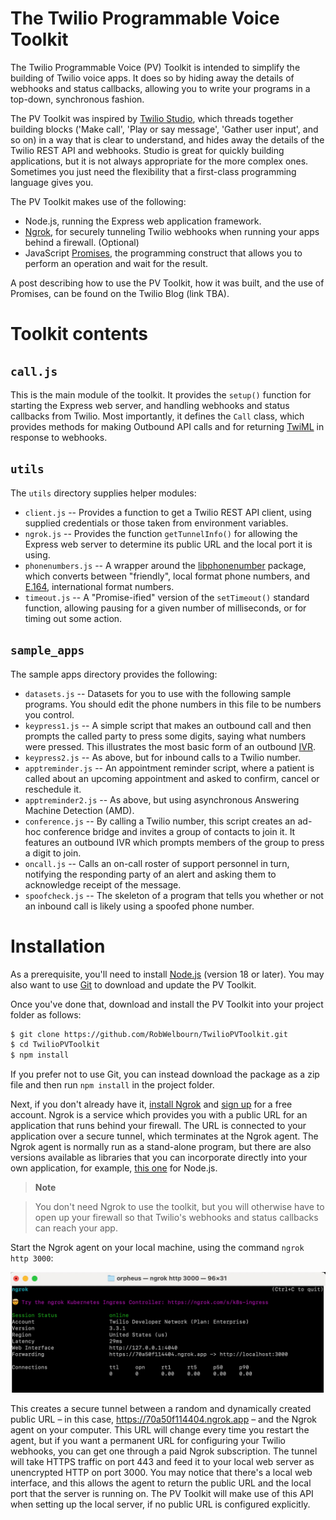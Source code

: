 # The Twilio Programmable Voice Toolkit

The Twilio Programmable Voice (PV) Toolkit is intended to simplify the building of Twilio voice apps. It does so by hiding away the details of webhooks and status callbacks, allowing you to write your programs in a top-down, synchronous fashion.

The PV Toolkit was inspired by [Twilio Studio](https://www.twilio.com/docs/studio), which threads together building blocks ('Make call', 'Play or say message', 'Gather user input', and so on) in a way that is clear to understand, and hides away the details of the Twilio REST API and webhooks. Studio is great for quickly building applications, but it is not always appropriate for the more complex ones. Sometimes you just need the flexibility that a first-class programming language gives you.

The PV Toolkit makes use of the following:

- Node.js, running the Express web application framework.
- [Ngrok](https://ngrok.com/), for securely tunneling Twilio webhooks when running your apps behind a firewall. (Optional)
- JavaScript [Promises](https://developer.mozilla.org/en-US/docs/Web/JavaScript/Reference/Global_Objects/Promise), the programming construct that allows you to perform an operation and wait for the result.

A post describing how to use the PV Toolkit, how it was built, and the use of Promises, can be found on the Twilio Blog (link TBA).

# Toolkit contents

## `call.js`

This is the main module of the toolkit. It provides the `setup()` function for starting the Express web server, and handling webhooks and status callbacks from Twilio. Most importantly, it defines the `Call` class, which provides methods for making Outbound API calls and for returning [TwiML](https://www.twilio.com/docs/voice/twiml) in response to webhooks.

## `utils`

The `utils` directory supplies helper modules:

- `client.js` -- Provides a function to get a Twilio REST API client, using supplied credentials or those taken from environment variables.
- `ngrok.js` -- Provides the function `getTunnelInfo()` for allowing the Express web server to determine its public URL and the local port it is using.
- `phonenumbers.js` -- A wrapper around the [libphonenumber](https://gitlab.com/catamphetamine/libphonenumber) package, which converts between "friendly", local format phone numbers, and [E.164](https://www.twilio.com/docs/glossary/what-e164), international format numbers.
- `timeout.js` -- A "Promise-ified" version of the `setTimeout()` standard function, allowing pausing for a given number of milliseconds, or for timing out some action.

## `sample_apps`

The sample apps directory provides the following:

- `datasets.js` -- Datasets for you to use with the following sample programs. You should edit the phone numbers in this file to be numbers you control.
- `keypress1.js` -- A simple script that makes an outbound call and then prompts the called party to press some digits, saying what numbers were pressed. This illustrates the most basic form of an outbound [IVR](https://www.twilio.com/docs/glossary/what-is-ivr).
- `keypress2.js` -- As above, but for inbound calls to a Twilio number.
- `apptreminder.js` -- An appointment reminder script, where a patient is called about an upcoming appointment and asked to confirm, cancel or reschedule it.
- `apptreminder2.js` -- As above, but using asynchronous Answering Machine Detection (AMD).
- `conference.js` -- By calling a Twilio number, this script creates an ad-hoc conference bridge and invites a group of contacts to join it. It features an outbound IVR which prompts members of the group to press a digit to join.
- `oncall.js` -- Calls an on-call roster of support personnel in turn, notifying the responding party of an alert and asking them to acknowledge receipt of the message.
- `spoofcheck.js` -- The skeleton of a program that tells you whether or not an inbound call is likely using a spoofed phone number.

# Installation

As a prerequisite, you'll need to install [Node.js](https://nodejs.org/en/download) (version 18 or later). You may also want to use [Git](https://git-scm.com/) to download and update the PV Toolkit.

Once you've done that, download and install the PV Toolkit into your project folder as follows:

```sh
$ git clone https://github.com/RobWelbourn/TwilioPVToolkit.git
$ cd TwilioPVToolkit
$ npm install
```

If you prefer not to use Git, you can instead download the package as a zip file and then run `npm install` in the project folder.

Next, if you don't already have it, [install Ngrok](https://ngrok.com/download) and [sign up](https://dashboard.ngrok.com/signup) for a free account. Ngrok is a service which provides you with a public URL for an application that runs behind your firewall. The URL is connected to your application over a secure tunnel, which terminates at the Ngrok agent. The Ngrok agent is normally run as a stand-alone program, but there are also versions available as libraries that you can incorporate directly into your own application, for example, [this one](https://github.com/ngrok/ngrok-js) for Node.js.

> **Note**

> You don't need Ngrok to use the toolkit, but you will otherwise have to open up your firewall so that Twilio's webhooks and status callbacks can reach your app.

Start the Ngrok agent on your local machine, using the command `ngrok http 3000`:

![Ngrok agent screenshot](images/ngrok.jpeg)

This creates a secure tunnel between a random and dynamically created public URL – in this case, https://70a50f114404.ngrok.app – and the Ngrok agent on your computer. This URL will change every time you restart the agent, but if you want a permanent URL for configuring your Twilio webhooks, you can get one through a paid Ngrok subscription.
The tunnel will take HTTPS traffic on port 443 and feed it to your local web server as unencrypted HTTP on port 3000. You may notice that there's a local web interface, and this allows the agent to return the public URL and the local port that the server is running on. The PV Toolkit will make use of this API when setting up the local server, if no public URL is configured explicitly.
